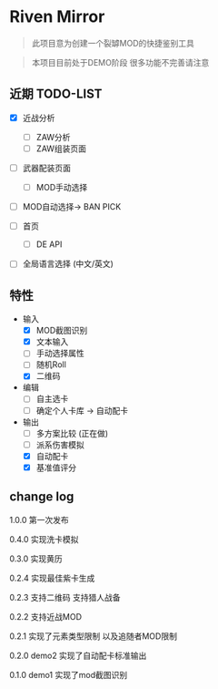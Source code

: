 # Riven Mirror

> 此项目意为创建一个裂罅MOD的快捷鉴别工具

> 本项目目前处于DEMO阶段 很多功能不完善请注意

## 近期 TODO-LIST

- [x] 近战分析
  - [ ] ZAW分析
  - [ ] ZAW组装页面
- [ ] 武器配装页面
  - [ ] MOD手动选择
- [ ] MOD自动选择-> BAN PICK
- [ ] 首页
  - [ ] DE API
- [ ] 全局语言选择 (中文/英文)


## 特性
- 输入
  - [x] MOD截图识别
  - [x] 文本输入
  - [ ] 手动选择属性
  - [ ] 随机Roll
  - [x] 二维码
- 编辑
  - [ ] 自主选卡
  - [ ] 确定个人卡库 -> 自动配卡
- 输出
  - [ ] 多方案比较 (正在做)
  - [ ] 派系伤害模拟
  - [x] 自动配卡
  - [x] 基准值评分

## change log


1.0.0 第一次发布

0.4.0 实现洗卡模拟

0.3.0 实现黄历

0.2.4 实现最佳紫卡生成

0.2.3 支持二维码 支持猎人战备

0.2.2 支持近战MOD

0.2.1 实现了元素类型限制 以及追随者MOD限制

0.2.0 demo2 实现了自动配卡标准输出

0.1.0 demo1 实现了mod截图识别
